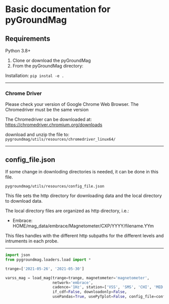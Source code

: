 # Basic documentation for pyGroundMag


## Requirements


Python 3.8+

1. Clone or download the pyGroundMag
2. From the pyGroundMag directory: 

Installation: ```pip instal -e .```

***
### Chrome Driver

Please check your version of Google Chrome Web Browser. The Chromedriver must be the same version

The Chromedriver can be downloaded at: https://chromedriver.chromium.org/downloads

download and unzip the file to:
```pygroundmag/utils/resources/chromedriver_linux64/```

***
## config_file.json

If some change in downloding directories is needed, it can be done in this file.

```pygroundmag/utils/resources/config_file.json```

This file sets the http directory for downloading data and the local directory to download data.

The local directory files are organized as http directory, i.e.:
* Embrace: HOME/mag_data/embrace/Magnetometer/CXP/YYYY/filename.YYm

This files handles with the different http subpaths for the different levels and intruments in each probe.

***

```python
import json
from pygroundmag.loaders.load import *

trange=['2021-05-26', '2021-05-30']

varss_mag = load_mag(trange=trange, magnetometer='magnetometer',
                     network='embrace',
                     cadence='1Hz', station=['VSS', 'SMS', 'CHI', 'MED', 'JAT', 'CXP'],
                     if_cdf=False, downloadonly=False,
                     usePandas=True, usePyTplot=False, config_file=config_file_mag)
